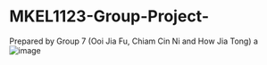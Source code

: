 # MKEL1123-Group-Project-
Prepared by Group 7 (Ooi Jia Fu, Chiam Cin Ni and How Jia Tong) a <br />
![image](https://user-images.githubusercontent.com/105091269/167237753-54961359-d844-4c76-af4e-5e69d7668355.png)


